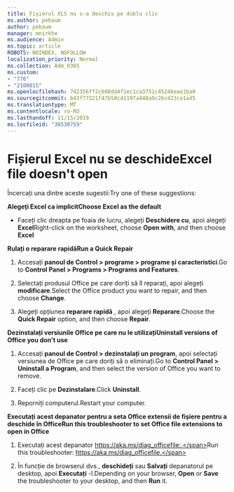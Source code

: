 ```yaml
---
title: Fișierul XLS nu s-a deschis pe dublu clic
ms.author: pebaum
author: pebaum
manager: mnirkhe
ms.audience: Admin
ms.topic: article
ROBOTS: NOINDEX, NOFOLLOW
localization_priority: Normal
ms.collection: Adm_O365
ms.custom:
- "776"
- "2100015"
ms.openlocfilehash: 7d2356ff2c688dd4f1ec1ca3751c45246eae1ba0
ms.sourcegitcommit: b43f77221f47b50c41197a448a9c26c423ce1ad5
ms.translationtype: MT
ms.contentlocale: ro-RO
ms.lasthandoff: 11/15/2019
ms.locfileid: "36530759"
---
```

# <a name="excel-file-doesnt-open"></a><span data-ttu-id="29aec-102">Fișierul Excel nu se deschide</span><span class="sxs-lookup"><span data-stu-id="29aec-102">Excel file doesn't open</span></span>

<span data-ttu-id="29aec-103">Încercați una dintre aceste sugestii:</span><span class="sxs-lookup"><span data-stu-id="29aec-103">Try one of these suggestions:</span></span>

<span data-ttu-id="29aec-104">**Alegeți Excel ca implicit**</span><span class="sxs-lookup"><span data-stu-id="29aec-104">**Choose Excel as the default**</span></span>

* <span data-ttu-id="29aec-105">Faceți clic dreapta pe foaia de lucru, alegeți **Deschidere cu**, apoi alegeți **Excel**</span><span class="sxs-lookup"><span data-stu-id="29aec-105">Right-click on the worksheet, choose **Open with**, and then choose **Excel**</span></span>

<span data-ttu-id="29aec-106">**Rulați o reparare rapidă**</span><span class="sxs-lookup"><span data-stu-id="29aec-106">**Run a Quick Repair**</span></span>

1. <span data-ttu-id="29aec-107">Accesați **panoul de Control > programe > programe și caracteristici**.</span><span class="sxs-lookup"><span data-stu-id="29aec-107">Go to **Control Panel > Programs > Programs and Features**.</span></span>

2. <span data-ttu-id="29aec-108">Selectați produsul Office pe care doriți să îl reparați, apoi alegeți **modificare**.</span><span class="sxs-lookup"><span data-stu-id="29aec-108">Select the Office product you want to repair, and then choose **Change**.</span></span>

3. <span data-ttu-id="29aec-109">Alegeți opțiunea **reparare rapidă** , apoi alegeți **Reparare**.</span><span class="sxs-lookup"><span data-stu-id="29aec-109">Choose the **Quick Repair** option, and then choose **Repair**.</span></span>

<span data-ttu-id="29aec-110">**Dezinstalați versiunile Office pe care nu le utilizați**</span><span class="sxs-lookup"><span data-stu-id="29aec-110">**Uninstall versions of Office you don't use**</span></span>

1. <span data-ttu-id="29aec-111">Accesați **panoul de Control > dezinstalați un program**, apoi selectați versiunea de Office pe care doriți să o eliminați.</span><span class="sxs-lookup"><span data-stu-id="29aec-111">Go to **Control Panel > Uninstall a Program**, and then select the version of Office you want to remove.</span></span>

2. <span data-ttu-id="29aec-112">Faceți clic pe **Dezinstalare**.</span><span class="sxs-lookup"><span data-stu-id="29aec-112">Click **Uninstall**.</span></span>

3. <span data-ttu-id="29aec-113">Reporniți computerul.</span><span class="sxs-lookup"><span data-stu-id="29aec-113">Restart your computer.</span></span>

<span data-ttu-id="29aec-114">**Executați acest depanator pentru a seta Office extensii de fișiere pentru a deschide în Office**</span><span class="sxs-lookup"><span data-stu-id="29aec-114">**Run this troubleshooter to set Office file extensions to open in Office**</span></span>

1. <span data-ttu-id="29aec-115">Executați acest depanator https://aka.ms/diag_officefile:.</span><span class="sxs-lookup"><span data-stu-id="29aec-115">Run this troubleshooter: https://aka.ms/diag_officefile.</span></span>

2. <span data-ttu-id="29aec-116">În funcție de browserul dvs., **deschideți** sau **Salvați** depanatorul pe desktop, apoi **Executați** -l.</span><span class="sxs-lookup"><span data-stu-id="29aec-116">Depending on your browser, **Open** or **Save** the troubleshooter to your desktop, and then **Run** it.</span></span>
